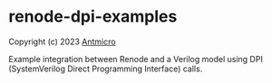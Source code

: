 # renode-dpi-examples

Copyright (c) 2023 [Antmicro](https://www.antmicro.com)

Example integration between Renode and a Verilog model using DPI (SystemVerilog Direct Programming Interface) calls.
